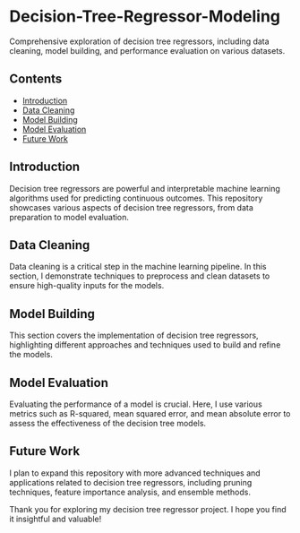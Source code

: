 # Decision-Tree-Regressor-Modeling

Comprehensive exploration of decision tree regressors, including data cleaning, model building, and performance evaluation on various datasets.

## Contents

- [Introduction](#introduction)
- [Data Cleaning](#data-cleaning)
- [Model Building](#model-building)
- [Model Evaluation](#model-evaluation)
- [Future Work](#future-work)

## Introduction

Decision tree regressors are powerful and interpretable machine learning algorithms used for predicting continuous outcomes. This repository showcases various aspects of decision tree regressors, from data preparation to model evaluation.

## Data Cleaning

Data cleaning is a critical step in the machine learning pipeline. In this section, I demonstrate techniques to preprocess and clean datasets to ensure high-quality inputs for the models.

## Model Building

This section covers the implementation of decision tree regressors, highlighting different approaches and techniques used to build and refine the models.

## Model Evaluation

Evaluating the performance of a model is crucial. Here, I use various metrics such as R-squared, mean squared error, and mean absolute error to assess the effectiveness of the decision tree models.

## Future Work

I plan to expand this repository with more advanced techniques and applications related to decision tree regressors, including pruning techniques, feature importance analysis, and ensemble methods.

Thank you for exploring my decision tree regressor project. I hope you find it insightful and valuable!
